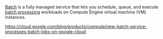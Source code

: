 [Batch](https://cloud.google.com/batch) is a fully managed service that lets you schedule, queue, and execute [batch processing](https://en.wikipedia.org/wiki/Batch_processing) workloads on Compute Engine virtual machine (VM) instances.

https://cloud.google.com/blog/products/compute/new-batch-service-processes-batch-jobs-on-google-cloud
